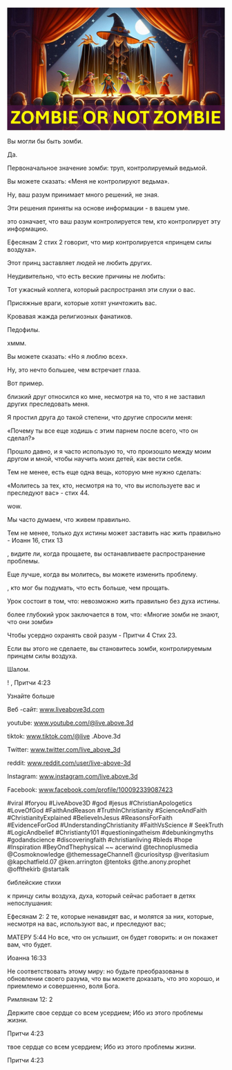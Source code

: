 ![Video cover image](../cover.jpg "cover photo")

Вы могли бы быть зомби.

Да.

Первоначальное значение зомби: труп, контролируемый ведьмой.

Вы можете сказать: «Меня не контролируют ведьма».

Ну, ваш разум принимает много решений, не зная.

Эти решения приняты на основе информации - в вашем уме.

это означает, что ваш разум контролируется тем, кто контролирует эту информацию.

Ефесянам 2 стих 2 говорит, что мир контролируется «принцем силы воздуха».

Этот принц заставляет людей не любить других.

Неудивительно, что есть веские причины не любить:

Тот ужасный коллега, который распространял эти слухи о вас.

Присяжные враги, которые хотят уничтожить вас.

Кровавая жажда религиозных фанатиков.

Педофилы.

хммм.

Вы можете сказать: «Но я люблю всех».

Ну, это нечто большее, чем встречает глаза.

Вот пример.

близкий друг относился ко мне, несмотря на то, что я не заставил других преследовать меня.

Я простил друга до такой степени, что другие спросили меня:

«Почему ты все еще ходишь с этим парнем после всего, что он сделал?»

Прошло давно, и я часто использую то, что произошло между моим другом и мной, чтобы научить моих детей, как вести себя.

Тем не менее, есть еще одна вещь, которую мне нужно сделать:

«Молитесь за тех, кто, несмотря на то, что вы используете вас и преследуют вас» - стих 44.

wow.

Мы часто думаем, что живем правильно.

Тем не менее, только дух истины может заставить нас жить правильно - Иоанн 16, стих 13

, видите ли, когда прощаете, вы останавливаете распространение проблемы.

Еще лучше, когда вы молитесь, вы можете изменить проблему.

, кто мог бы подумать, что есть больше, чем прощать.

Урок состоит в том, что: невозможно жить правильно без духа истины.

более глубокий урок заключается в том, что: «Многие зомби не знают, что они зомби»

Чтобы усердно охранять свой разум - Притчи 4 Стих 23.

Если вы этого не сделаете, вы становитесь зомби, контролируемым принцем силы воздуха.

Шалом.

! , Притчи 4:23


Узнайте больше


Веб -сайт: www.liveabove3d.com

youtube: www.youtube.com/@live.above.3d


tiktok: www.tiktok.com/@live .Above.3d

Twitter: www.twitter.com/live_above_3d

reddit: www.reddit.com/user/live-above-3d

Instagram: www.instagram.com/live.above.3d

Facebook: www.facebook.com/profile/100092339087423

#viral #foryou #LiveAbove3D #god #jesus #ChristianApologetics #LoveOfGod #FaithAndReason #TruthInChristianity #ScienceAndFaith #ChristianityExplained #BelieveInJesus #ReasonsForFaith #EvidenceForGod #UnderstandingChristianity #FaithVsScience # SeekTruth #LogicAndbelief #Christianty101 #questioningatheism #debunkingmyths #godandscience #discoveringfaith #christianliving #bleds #hope #Inspiration #BeyOndThephysical ~~ acerwind @technoplusmedia @Cosmoknowledge @themessageChannel1 @curiositysp @veritasium @kapchatfield.07 @ken.arrington @tentoks @the.anony.prophet @offthekirb @startalk

библейские стихи

к принцу силы воздуха, духа, который сейчас работает в детях непослушания:

Ефесянам 2: 2 те, которые ненавидят вас, и молятся за них, которые, несмотря на вас, используют вас, и преследуют вас;

МАТЕРУ 5:44 Но все, что он услышит, он будет говорить: и он покажет вам, что будет.

Иоанна 16:33

Не соответствовать этому миру: но будьте преобразованы в обновлении своего разума, что вы можете доказать, что это хорошо, и приемлемо и совершенно, воля Бога.

Римлянам 12: 2

Держите свое сердце со всем усердием; Ибо из этого проблемы жизни.

Притчи 4:23

твое сердце со всем усердием; Ибо из этого проблемы жизни.

Притчи 4:23





